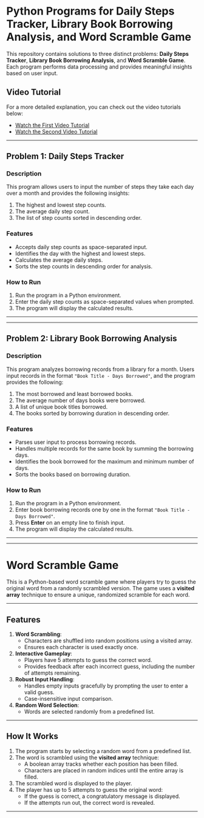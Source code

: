 # Python Programs for Daily Steps Tracker, Library Book Borrowing Analysis, and Word Scramble Game

This repository contains solutions to three distinct problems: **Daily Steps Tracker**, **Library Book Borrowing Analysis**, and **Word Scramble Game**. Each program performs data processing and provides meaningful insights based on user input.


## Video Tutorial

For a more detailed explanation, you can check out the video tutorials below:

- [Watch the First Video Tutorial](https://drive.google.com/file/d/1npZM1g5sEDLxwZa0cSkgArQOeeBPGdD7/view?usp=drive_link)
- [Watch the Second Video Tutorial](https://drive.google.com/file/d/1PfS9Q-s70uwQgT0_jET0uEis425I25pZ/view?usp=drive_link)

---

## Problem 1: Daily Steps Tracker

### Description
This program allows users to input the number of steps they take each day over a month and provides the following insights:
1. The highest and lowest step counts.
2. The average daily step count.
3. The list of step counts sorted in descending order.

### Features
- Accepts daily step counts as space-separated input.
- Identifies the day with the highest and lowest steps.
- Calculates the average daily steps.
- Sorts the step counts in descending order for analysis.

### How to Run
1. Run the program in a Python environment.
2. Enter the daily step counts as space-separated values when prompted.
3. The program will display the calculated results.

---
---

## Problem 2: Library Book Borrowing Analysis

### Description
This program analyzes borrowing records from a library for a month. Users input records in the format `"Book Title - Days Borrowed"`, and the program provides the following:
1. The most borrowed and least borrowed books.
2. The average number of days books were borrowed.
3. A list of unique book titles borrowed.
4. The books sorted by borrowing duration in descending order.

### Features
- Parses user input to process borrowing records.
- Handles multiple records for the same book by summing the borrowing days.
- Identifies the book borrowed for the maximum and minimum number of days.
- Sorts the books based on borrowing duration.

### How to Run
1. Run the program in a Python environment.
2. Enter book borrowing records one by one in the format `"Book Title - Days Borrowed"`.
3. Press **Enter** on an empty line to finish input.
4. The program will display the calculated results.

---
---

# Word Scramble Game

This is a Python-based word scramble game where players try to guess the original word from a randomly scrambled version. The game uses a **visited array** technique to ensure a unique, randomized scramble for each word.

---

## Features

1. **Word Scrambling**:
   - Characters are shuffled into random positions using a visited array.
   - Ensures each character is used exactly once.
2. **Interactive Gameplay**:
   - Players have 5 attempts to guess the correct word.
   - Provides feedback after each incorrect guess, including the number of attempts remaining.
3. **Robust Input Handling**:
   - Handles empty inputs gracefully by prompting the user to enter a valid guess.
   - Case-insensitive input comparison.
4. **Random Word Selection**:
   - Words are selected randomly from a predefined list.

---

## How It Works

1. The program starts by selecting a random word from a predefined list.
2. The word is scrambled using the **visited array** technique:
   - A boolean array tracks whether each position has been filled.
   - Characters are placed in random indices until the entire array is filled.
3. The scrambled word is displayed to the player.
4. The player has up to 5 attempts to guess the original word:
   - If the guess is correct, a congratulatory message is displayed.
   - If the attempts run out, the correct word is revealed.

---

